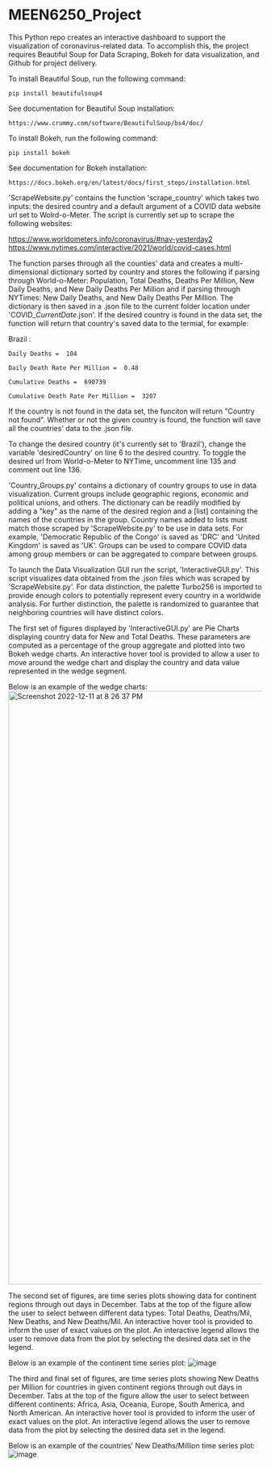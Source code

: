 # MEEN6250_Project
This Python repo creates an interactive dashboard to support the visualization of coronavirus-related data. To accomplish this, the project requires Beautiful Soup for Data Scraping, Bokeh for data visualization, and Github for project delivery.

To install Beautiful Soup, run the following command:

    pip install beautifulsoup4

See documentation for Beautiful Soup installation: 

    https://www.crummy.com/software/BeautifulSoup/bs4/doc/


To install Bokeh, run the following command:

    pip install bokeh

See documentation for Bokeh installation:

    https://docs.bokeh.org/en/latest/docs/first_steps/installation.html


'ScrapeWebsite.py' contains the function 'scrape_country' which takes two inputs: the desired country and a default argument of a COVID data website url set to Wolrd-o-Meter. The script is currently set up to scrape the following websites:

https://www.worldometers.info/coronavirus/#nav-yesterday2
https://www.nytimes.com/interactive/2021/world/covid-cases.html

The function parses through all the counties' data and creates a multi-dimensional dictionary sorted by country and stores the following if parsing through World-o-Meter: Population, Total Deaths, Deaths Per Million, New Daily Deaths, and New Daily Deaths Per Million and if parsing through NYTimes: New Daily Deaths, and New Daily Deaths Per Million. The dictionary is then saved in a .json file to the current folder location under 'COVID_*CurrentDate*.json'. If the desired country is found in the data set, the function will return that country's saved data to the termial, for example:

   Brazil :
   
    Daily Deaths =  104
    
    Daily Death Rate Per Million =  0.48
    
    Cumulative Deaths =  690739
    
    Cumulative Death Rate Per Million =  3207
    
If the country is not found in the data set, the funciton will return "Country not found". Whether or not the given country is found, the function will save all the countries' data to the .json file.

To change the desired country (it's currently set to 'Brazil'), change the variable 'desiredCountry' on line 6 to the desired country.
To toggle the desired url from World-o-Meter to NYTime, uncomment line 135 and comment out line 136.

'Country_Groups.py' contains a dictionary of country groups to use in data visualization. Current groups include geographic regions, economic and political unions, and others. The dictionary can be readily modified by adding a "key" as the name of the desired region and a [list] containing the names of the countries in the group. Country names added to lists must match those scraped by 'ScrapeWebsite.py' to be use in data sets. For example, 'Democratic Republic of the Congo' is saved as 'DRC' and 'United Kingdom' is saved as 'UK'. Groups can be used to compare COVID data among group members or can be aggregated to compare between groups.

To launch the Data Visualization GUI run the script, 'InteractiveGUI.py'. This script visualizes data obtained from the .json files which was scraped by 'ScrapeWebsite.py'. For data distinction, the palette Turbo256 is imported to provide enough colors to potentially represent every country in a worldwide analysis. For further distinction, the palette is randomized to guarantee that neighboring countries will have distinct colors.

The first set of figures displayed by 'InteractiveGUI.py' are Pie Charts displaying country data for New and Total Deaths. These parameters are computed as a percentage of the group aggregate and plotted into two Bokeh wedge charts. An interactive hover tool is provided to allow a user to move around the wedge chart and display the country and data value represented in the wedge segment. 

Below is an example of the wedge charts:
<img width="1176" alt="Screenshot 2022-12-11 at 8 26 37 PM" src="https://user-images.githubusercontent.com/107783708/206954816-42cb9c95-c920-47de-8a7d-41030b45e26e.png">

The second set of figures, are time series plots showing data for continent regions through out days in December. Tabs at the top of the figure allow the user to select between different data types: Total Deaths, Deaths/Mil, New Deaths, and New Deaths/Mil. An interactive hover tool is provided to inform the user of exact values on the plot. An interactive legend allows the user to remove data from the plot by selecting the desired data set in the legend.

Below is an example of the continent time series plot:
![image](https://user-images.githubusercontent.com/118580455/206959167-aca26adf-f81c-4dc7-a915-037c7bd73552.png)

The third and final set of figures, are time series plots showing New Deaths per Million for countries in given continent regions through out days in December. Tabs at the top of the figure allow the user to select between different continents: Africa, Asia, Oceania, Europe, South America, and North American. An interactive hover tool is provided to inform the user of exact values on the plot. An interactive legend allows the user to remove data from the plot by selecting the desired data set in the legend.

Below is an example of the countries' New Deaths/Million time series plot:
![image](https://user-images.githubusercontent.com/118580455/206959295-635c5ce6-5f40-4b77-b6a2-262e0fbeb667.png)



